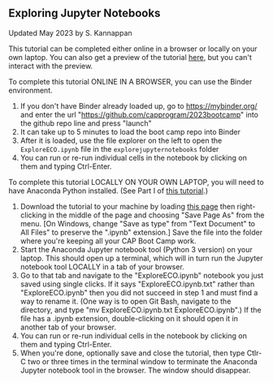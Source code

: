 ## Exploring Jupyter Notebooks

Updated May 2023 by S. Kannappan

This tutorial can be completed either online in a browser or locally on your own laptop. You can also get a preview of the tutorial [here](https://github.com/capprogram/2023bootcamp/blob/master/explorejupyternotebooks/ExploreECO.ipynb), but you can't interact with the preview.

To complete this tutorial ONLINE IN A BROWSER, you can use the Binder environment.
1) If you don't have Binder already loaded up, go to https://mybinder.org/ and enter the url "https://github.com/capprogram/2023bootcamp" into the github repo line and press "launch"
2) It can take up to 5 minutes to load the boot camp repo into Binder
3) After it is loaded, use the file explorer on the left to open the `ExploreECO.ipynb` file in the `explorejupyternotebooks` folder
4) You can run or re-run individual cells in the notebook by clicking on them and typing Ctrl-Enter. 

To complete this tutorial LOCALLY ON YOUR OWN LAPTOP, you will need to have Anaconda Python installed. (See Part I of [this tutorial](https://github.com/capprogram/2023bootcamp/blob/master/basic_data_analysis_tutorial/python-data-analysis.md).) 
1) Download the tutorial to your machine by loading [this page](https://raw.githubusercontent.com/capprogram/2023bootcamp/master/explorejupyternotebooks/ExploreECO.ipynb) then right-clicking in the middle of the page and choosing "Save Page As" from the menu. [On Windows, change "Save as type" from "Text Document" to All Files" to preserve the ".ipynb" extension.] Save the file into the folder where you're keeping all your CAP Boot Camp work.
2) Start the Anaconda Jupyter notebook tool (Python 3 version) on your laptop. This should open up a terminal, which will in turn run the Jupyter notebook tool LOCALLY in a tab of your browser.
3) Go to that tab and navigate to the "ExploreECO.ipynb" notebook you just saved using single clicks. If it says "ExploreECO.ipynb.txt" rather than "ExploreECO.ipynb" then you did not succeed in step 1 and must find a way to rename it. (One way is to open Git Bash, navigate to the directory, and type "mv ExploreECO.ipynb.txt ExploreECO.ipynb".) If the file has a .ipynb extension, double-clicking on it should open it in another tab of your browser.
4) You can run or re-run individual cells in the notebook by clicking on them and typing Ctrl-Enter.
5) When you're done, optionally save and close the tutorial, then type Ctlr-C two or three times in the terminal window to terminate the Anaconda Jupyter notebook tool in the browser. The window should disappear.
